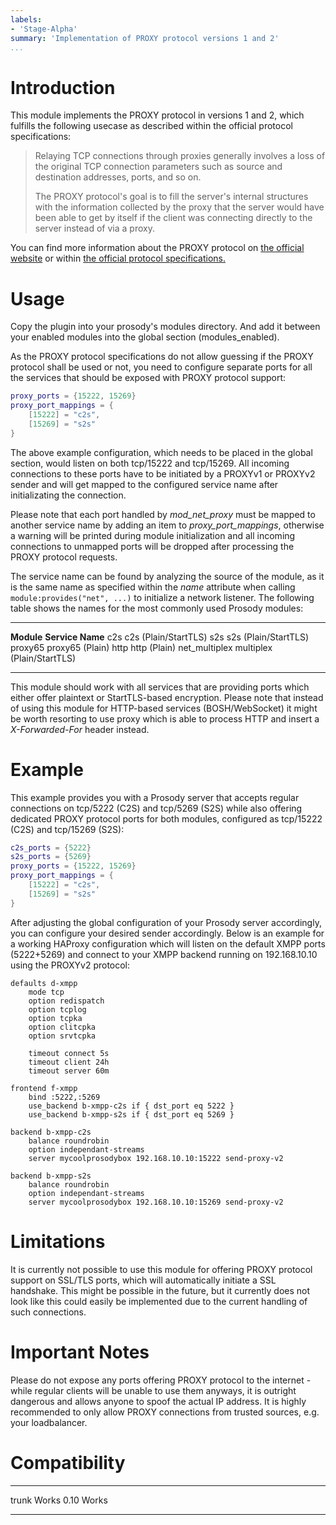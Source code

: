 ```yaml
---
labels:
- 'Stage-Alpha'
summary: 'Implementation of PROXY protocol versions 1 and 2'
...
```


Introduction
============

This module implements the PROXY protocol in versions 1 and 2, which fulfills
the following usecase as described within the official protocol specifications:

> Relaying TCP connections through proxies generally involves a loss of the
> original TCP connection parameters such as source and destination addresses,
> ports, and so on.
> 
> The PROXY protocol's goal is to fill the server's internal structures with the
> information collected by the proxy that the server would have been able to get
> by itself if the client was connecting directly to the server instead of via a
> proxy.

You can find more information about the PROXY protocol on
[the official website](https://www.haproxy.com/blog/haproxy/proxy-protocol/)
or within
[the official protocol specifications.](https://www.haproxy.org/download/1.8/doc/proxy-protocol.txt)


Usage
=====

Copy the plugin into your prosody's modules directory. And add it
between your enabled modules into the global section (modules\_enabled).

As the PROXY protocol specifications do not allow guessing if the PROXY protocol
shall be used or not, you need to configure separate ports for all the services
that should be exposed with PROXY protocol support:

```lua
proxy_ports = {15222, 15269}
proxy_port_mappings = {
	[15222] = "c2s",
	[15269] = "s2s"
}
```

The above example configuration, which needs to be placed in the global section,
would listen on both tcp/15222 and tcp/15269. All incoming connections to these ports
have to be initiated by a PROXYv1 or PROXYv2 sender and will get mapped to the
configured service name after initializating the connection.

Please note that each port handled by _mod_net_proxy_ must be mapped to another
service name by adding an item to _proxy_port_mappings_, otherwise a warning will
be printed during module initialization and all incoming connections to unmapped ports
will be dropped after processing the PROXY protocol requests.

The service name can be found by analyzing the source of the module, as it is the
same name as specified within the _name_ attribute when calling
`module:provides("net", ...)` to initialize a network listener. The following table
shows the names for the most commonly used Prosody modules:

  ------------- --------------------------
  **Module**    **Service Name**
  c2s           c2s (Plain/StartTLS)
  s2s           s2s (Plain/StartTLS)
  proxy65       proxy65 (Plain)
  http          http (Plain)
  net_multiplex multiplex (Plain/StartTLS)
  ------------- --------------------------

This module should work with all services that are providing ports which either
offer plaintext or StartTLS-based encryption. Please note that instead of using
this module for HTTP-based services (BOSH/WebSocket) it might be worth resorting
to use proxy which is able to process HTTP and insert a _X-Forwarded-For_ header
instead.


Example
=======

This example provides you with a Prosody server that accepts regular connections on
tcp/5222 (C2S) and tcp/5269 (S2S) while also offering dedicated PROXY protocol ports
for both modules, configured as tcp/15222 (C2S) and tcp/15269 (S2S):

```lua
c2s_ports = {5222}
s2s_ports = {5269}
proxy_ports = {15222, 15269}
proxy_port_mappings = {
	[15222] = "c2s",
	[15269] = "s2s"
}
```

After adjusting the global configuration of your Prosody server accordingly, you can
configure your desired sender accordingly. Below is an example for a working HAProxy
configuration which will listen on the default XMPP ports (5222+5269) and connect to
your XMPP backend running on 192.168.10.10 using the PROXYv2 protocol:

```
defaults d-xmpp
	mode tcp
	option redispatch
	option tcplog
	option tcpka
	option clitcpka
	option srvtcpka
	
	timeout connect 5s
	timeout client 24h
	timeout server 60m

frontend f-xmpp
	bind :5222,:5269	
	use_backend b-xmpp-c2s if { dst_port eq 5222 }
	use_backend b-xmpp-s2s if { dst_port eq 5269 }
	
backend b-xmpp-c2s
	balance roundrobin
	option independant-streams
	server mycoolprosodybox 192.168.10.10:15222 send-proxy-v2
	
backend b-xmpp-s2s
	balance roundrobin
	option independant-streams
	server mycoolprosodybox 192.168.10.10:15269 send-proxy-v2
```


Limitations
===========

It is currently not possible to use this module for offering PROXY protocol support
on SSL/TLS ports, which will automatically initiate a SSL handshake. This might be
possible in the future, but it currently does not look like this could easily be
implemented due to the current handling of such connections.


Important Notes
===============

Please do not expose any ports offering PROXY protocol to the internet - while regular
clients will be unable to use them anyways, it is outright dangerous and allows anyone
to spoof the actual IP address. It is highly recommended to only allow PROXY
connections from trusted sources, e.g. your loadbalancer.


Compatibility
=============

  ----- -----
  trunk Works
  0.10  Works
  ----- -----

